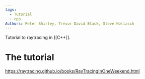 ```yaml
---
tags:
  - Tutorial
  - cpp
Authors: Peter Shirley, Trevor David Black, Steve Hollasch
---
```

Tutorial to raytracing in [[C++]].
# The tutorial
https://raytracing.github.io/books/RayTracingInOneWeekend.html
